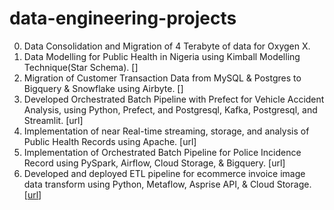 # data-engineering-projects
0) Data Consolidation and Migration of 4 Terabyte of data for Oxygen X.
1) Data Modelling for Public Health in Nigeria using Kimball Modelling Technique(Star Schema). []
2) Migration of Customer Transaction Data from MySQL & Postgres to Bigquery & Snowflake using Airbyte. []
3) Developed Orchestrated Batch Pipeline with Prefect for Vehicle Accident Analysis, using Python, Prefect, and Postgresql, Kafka, Postgresql, and Streamlit. [url]
4) Implementation of near Real-time streaming, storage, and analysis of Public Health Records using Apache. [url]
5) Implementation of Orchestrated Batch Pipeline for Police Incidence Record using PySpark, Airflow, Cloud Storage, & Bigquery. [url]
6) Developed and deployed ETL pipeline for ecommerce invoice image data transform using Python, Metaflow, Asprise API, & Cloud Storage.[[url](https://github.com/JosephItopa/data_engineering_projects/tree/main/metaflow_ocr_project)]
